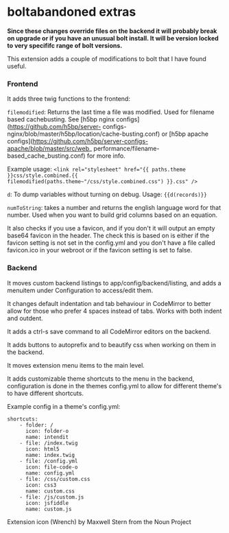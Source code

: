 boltabandoned extras
====================

**Since these changes override files on the backend it will probably break on
upgrade or if you have an unusual bolt install. It will be version locked to
very specififc range of bolt versions.**

This extension adds a couple of modifications to bolt that I have found useful.

### Frontend

It adds three twig functions to the frontend:
 
`filemodified`: Returns the last time a file was modified. Used for filename 
based cachebusting. See [h5bp nginx configs](https://github.com/h5bp/server-
configs-nginx/blob/master/h5bp/location/cache-busting.conf) or [h5bp apache 
configs](https://github.com/h5bp/server-configs-apache/blob/master/src/web_
performance/filename-based_cache_busting.conf) for more info.



Example usage:
`<link rel="stylesheet" href="{{ paths.theme }}css/style.combined.{{ filemodified(paths.theme~"/css/style.combined.css") }}.css" />`
 
`d`: To dump variables without turning on debug. Usage: `{{d(records)}}`

`numToString`: takes a number and returns the english language word for that 
number. Used when you want to build grid columns based on an equation.

It also checks if you use a favicon, and if you don't it will output an empty 
base64 favicon in the header. The check this is based on is either if the 
favicon setting is not set in the config.yml and you don't have a file called
favicon.ico in your webroot or if the favicon setting is set to false.

### Backend

It moves custom backend listings to app/config/backend/listing, and adds a 
menuitem under Configuration to access/edit them.

It changes default indentation and tab behaviour in CodeMirror to better allow 
for those who prefer 4 spaces instead of tabs. Works with both indent and outdent.

It adds a ctrl-s save command to all CodeMirror editors on the backend.

It adds buttons to autoprefix and to beautify css when working on them in the 
backend.

It moves extension menu items to the main level.

It adds customizable theme shortcuts to the menu in the backend, configuration
is done in the themes config.yml to allow for different theme's to have different
shortcuts.

Example config in a theme's config.yml:

    shortcuts:
        - folder: /
          icon: folder-o
          name: intendit
        - file: /index.twig
          icon: html5
          name: index.twig
        - file: /config.yml
          icon: file-code-o
          name: config.yml
        - file: /css/custom.css
          icon: css3
          name: custom.css
        - file: /js/custom.js
          icon: jsfiddle
          name: custom.js

Extension icon (Wrench) by Maxwell Stern from the Noun Project
